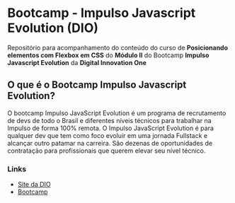 # Bootcamp - Impulso Javascript Evolution (DIO)

Repositório para acompanhamento do conteúdo do curso de **Posicionando elementos com Flexbox em CSS** do **Módulo II** do Bootcamp **Impulso Javascript Evolution** da **Digital Innovation One**

## O que é o Bootcamp Impulso Javascript Evolution?

O bootcamp Impulso JavaScript Evolution é um programa de recrutamento de devs de todo o Brasil e diferentes níveis técnicos para trabalhar na Impulso de forma 100% remota. O Impulso JavaScript Evolution é para qualquer dev que tem como foco evoluir em uma jornada Fullstack e alcançar outro patamar na carreira. São dezenas de oportunidades de contratação para profissionais que querem elevar seu nível técnico.

### Links

* [Site da DIO](https://www.dio.me/)
* [Bootcamp](https://web.dio.me/track/214643d2-7f11-430b-ada2-4319b0db6327)